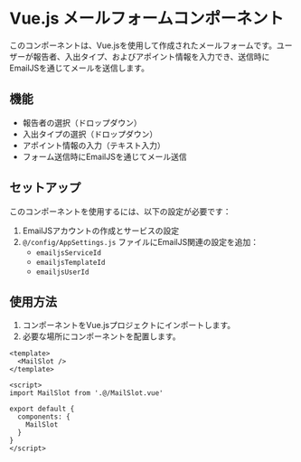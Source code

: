 # Vue.js メールフォームコンポーネント

このコンポーネントは、Vue.jsを使用して作成されたメールフォームです。ユーザーが報告者、入出タイプ、およびアポイント情報を入力でき、送信時にEmailJSを通じてメールを送信します。

## 機能

- 報告者の選択（ドロップダウン）
- 入出タイプの選択（ドロップダウン）
- アポイント情報の入力（テキスト入力）
- フォーム送信時にEmailJSを通じてメール送信

## セットアップ

このコンポーネントを使用するには、以下の設定が必要です：

1. EmailJSアカウントの作成とサービスの設定
2. `@/config/AppSettings.js` ファイルにEmailJS関連の設定を追加：
   - `emailjsServiceId`
   - `emailjsTemplateId`
   - `emailjsUserId`

## 使用方法

1. コンポーネントをVue.jsプロジェクトにインポートします。
2. 必要な場所にコンポーネントを配置します。

```vue
<template>
  <MailSlot />
</template>

<script>
import MailSlot from '.@/MailSlot.vue'

export default {
  components: {
    MailSlot
  }
}
</script>
